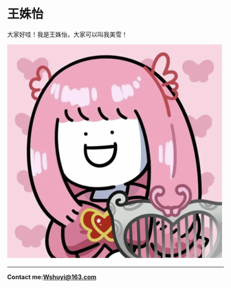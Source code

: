 # 王姝怡
大家好哇！我是王姝怡，大家可以叫我美雪！
<div>
  <img src="https://github.com/erkoww/YSD_img/blob/main/img/WSY.png?raw=true" width = "500"/>
</div>

***
**Contact me:Wshuyi@163.com**
